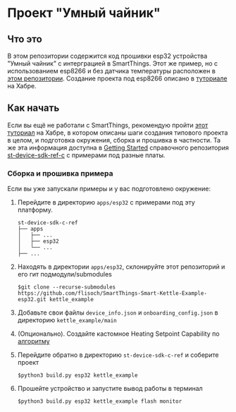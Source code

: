 # Проект "Умный чайник"

## Что это
В этом репозитории содержится код прошивки esp32 устройства "Умный чайник" с интерграцией в SmartThings. Этот же пример, но с использованием esp8266 и без датчика температуры расположен в [этом репозитории](https://github.com/flisoch/SmartThings-Smart-Kettle-Example-ESP8266). Создание проекта под esp8266 описано в [туториале](https://habr.com/ru/company/samsung/blog/573514/) на Хабре. 
## Как начать
Если вы ещё не работали с SmartThings, рекомендую пройти [этот туториал](https://habr.com/ru/company/samsung/blog/489834/) на Хабре, в котором описаны шаги создания типового проекта в целом, и подготовка окружения, сборка и прошивка в частности. Та же эта информация доступна в [Getting Started](https://github.com/SmartThingsCommunity/st-device-sdk-c-ref/blob/master/doc/getting_started.md) справочного репозитория [st-device-sdk-ref-c](https://github.com/SmartThingsCommunity/st-device-sdk-c-ref) с примерами под разные платы.

### Сборка и прошивка примера
Если вы уже запускали примеры и у вас подготовлено окружение:

1. Перейдите в директорию `apps/esp32` c примерами под эту платформу.
    ```
    st-device-sdk-c-ref
    ├── apps
    │   ├── ...
    │   ├── esp32
    │   └── ...
    ├── ...
    ```
2. Находять в директории `apps/esp32`, склонируйте этот репозиторий и его гит подмодули/submodules
 
   `$git clone --recurse-submodules https://github.com/flisoch/SmartThings-Smart-Kettle-Example-esp32.git kettle_example`

3. Добавьте свои файлы `device_info.json` и `onboarding_config.json` в директорию `kettle_example/main`

4. (Опционально). Создайте кастомное Heating Setpoint Capability по [алгоритму](https://github.com/flisoch/SmartThings-Smart-Kettle-Example-ESP8266/blob/master/custom-capability/README.md)

5. Перейдите обратно в директорию `st-device-sdk-c-ref` и соберите проект
   
   `$python3 build.py esp32 kettle_example`
   
6. Прошейте устройство и запустите вывод работы в терминал
   
   `$python3 build.py esp32 kettle_example flash monitor`
